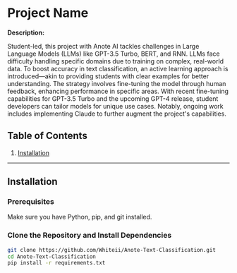 # Project Name

**Description:**

Student-led, this project with Anote AI tackles challenges in Large Language Models (LLMs) like GPT-3.5 Turbo, BERT, and RNN. LLMs face difficulty handling specific domains due to training on complex, real-world data. To boost accuracy in text classification, an active learning approach is introduced—akin to providing students with clear examples for better understanding. The strategy involves fine-tuning the model through human feedback, enhancing performance in specific areas. With recent fine-tuning capabilities for GPT-3.5 Turbo and the upcoming GPT-4 release, student developers can tailor models for unique use cases. Notably, ongoing work includes implementing Claude to further augment the project's capabilities.



## Table of Contents

1. [Installation](#installation)
---

## Installation

### Prerequisites

Make sure you have Python, pip, and git installed.

### Clone the Repository and Install Dependencies

```bash
git clone https://github.com/Whiteii/Anote-Text-Classification.git
cd Anote-Text-Classification
pip install -r requirements.txt

